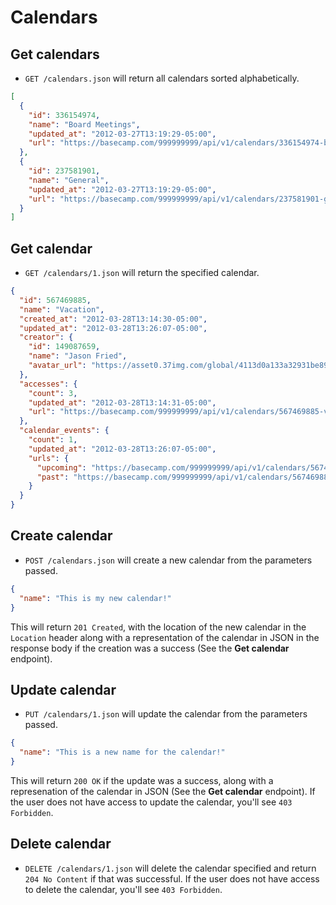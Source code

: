 Calendars
=========

Get calendars
-------------

* `GET /calendars.json` will return all calendars sorted alphabetically.

```json
[
  {
    "id": 336154974,
    "name": "Board Meetings",
    "updated_at": "2012-03-27T13:19:29-05:00",
    "url": "https://basecamp.com/999999999/api/v1/calendars/336154974-board-meetings.json"
  },
  {
    "id": 237581901,
    "name": "General",
    "updated_at": "2012-03-27T13:19:29-05:00",
    "url": "https://basecamp.com/999999999/api/v1/calendars/237581901-general.json"
  }
]
```


Get calendar
------------

* `GET /calendars/1.json` will return the specified calendar.

```json
{
  "id": 567469885,
  "name": "Vacation",
  "created_at": "2012-03-28T13:14:30-05:00",
  "updated_at": "2012-03-28T13:26:07-05:00",
  "creator": {
    "id": 149087659,
    "name": "Jason Fried",
    "avatar_url": "https://asset0.37img.com/global/4113d0a133a32931be8934e70b2ea21efeff72c1/avatar.96.gif?r=3"
  },
  "accesses": {
    "count": 3,
    "updated_at": "2012-03-28T13:14:31-05:00",
    "url": "https://basecamp.com/999999999/api/v1/calendars/567469885-vacation/accesses.json"
  },
  "calendar_events": {
    "count": 1,
    "updated_at": "2012-03-28T13:26:07-05:00",
    "urls": {
      "upcoming": "https://basecamp.com/999999999/api/v1/calendars/567469885-vacation/calendar_events.json",
      "past": "https://basecamp.com/999999999/api/v1/calendars/567469885-vacation/calendar_events/past.json"
    }
  }
}
```


Create calendar
---------------

* `POST /calendars.json` will create a new calendar from the parameters passed.

```json
{
  "name": "This is my new calendar!"
}
```

This will return `201 Created`, with the location of the new calendar in the `Location` header along with a representation of the calendar in JSON in the response body if the creation was a success (See the **Get calendar** endpoint).


Update calendar
---------------

* `PUT /calendars/1.json` will update the calendar from the parameters passed.

```json
{
  "name": "This is a new name for the calendar!"
}
```

This will return `200 OK` if the update was a success, along with a represenation of the calendar in JSON (See the **Get calendar** endpoint). If the user does not have access to update the calendar, you'll see `403 Forbidden`.


Delete calendar
---------------

* `DELETE /calendars/1.json` will delete the calendar specified and return `204 No Content` if that was successful. If the user does not have access to delete the calendar, you'll see `403 Forbidden`.
